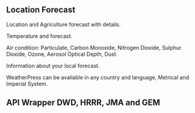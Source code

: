 ## Location Forecast

Location and Agriculture forecast with details.<br>

Temperature and forecast.<br>

Air condition: Particulate, Carbon Monoxide, Nitrogen Dioxide, Sulphur Dioxide, Ozone, Aerosol Optical Depth, Dust.<br>

Information about your local forecast.<br>

WeatherPress can be available in any country and language, Metrical and Imperial System. <br>

## API Wrapper DWD, HRRR, JMA and GEM
